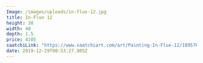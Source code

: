 ```yaml
---
Image: /images/uploads/in-flux-12.jpg
title: In-Flux 12
height: 30
width: 40
depth: 1.5
price: 4105
saatchiLink: "https://www.saatchiart.com/art/Painting-In-Flux-12/189576/2484411/view"
date: 2019-12-29T00:53:27.985Z
---
```

